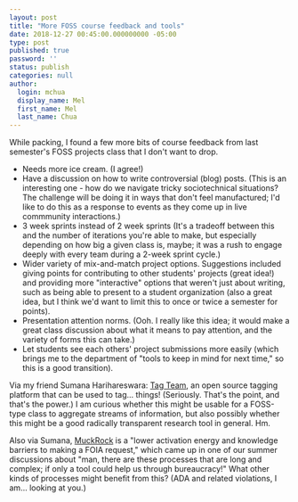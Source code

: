 ```yaml
---
layout: post
title: "More FOSS course feedback and tools"
date: 2018-12-27 00:45:00.000000000 -05:00
type: post
published: true
password: ''
status: publish
categories: null
author:
  login: mchua
  display_name: Mel
  first_name: Mel
  last_name: Chua
---
```


While packing, I found a few more bits of course feedback from last semester's FOSS projects class that I don't want to drop.

* Needs more ice cream. (I agree!)
* Have a discussion on how to write controversial (blog) posts. (This is an interesting one - how do we navigate tricky sociotechnical situations? The challenge will be doing it in ways that don't feel manufactured; I'd like to do this as a response to events as they come up in live commmunity interactions.)
* 3 week sprints instead of 2 week sprints (It's a tradeoff between this and the number of iterations you're able to make, but especially depending on how big a given class is, maybe; it was a rush to engage deeply with every team during a 2-week sprint cycle.)
* Wider variety of mix-and-match project options. Suggestions included giving points for contributing to other students' projects (great idea!) and providing more "interactive" options that weren't just about writing, such as being able to present to a student organization (also a great idea, but I think we'd want to limit this to once or twice a semester for points).
* Presentation attention norms. (Ooh. I really like this idea; it would make a great class discussion about what it means to pay attention, and the variety of forms this can take.)
* Let students see each others' project submissions more easily (which brings me to the department of "tools to keep in mind for next time," so this is a good transition).

Via my friend Sumana Harihareswara: [Tag Team](https://cyber.harvard.edu/research/tagteam), an open source tagging platform that can be used to tag... things! (Seriously. That's the point, and that's the power.) I am curious whether this might be usable for a FOSS-type class to aggregate streams of information, but also possibly whether this might be a good radically transparent research tool in general. Hm.

Also via Sumana, [MuckRock](https://www.muckrock.com/about/how-we-work/) is a "lower activation energy and knowledge barriers to making a FOIA request," which came up in one of our summer discussions about "man, there are these processes that are long and complex; if only a tool could help us through bureaucracy!" What other kinds of processes might benefit from this? (ADA and related violations, I am... looking at you.)

